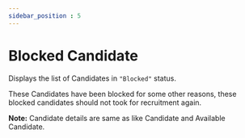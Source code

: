 ```yaml
---
sidebar_position : 5
---
```


# Blocked Candidate

Displays the list of Candidates in `"Blocked"` status.

These Candidates have been blocked for some other reasons, these blocked candidates should not took for recruitment again.

**Note:** Candidate details are same as like Candidate and Available Candidate.